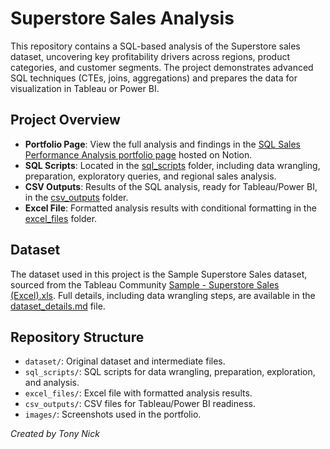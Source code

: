 # Superstore Sales Analysis

This repository contains a SQL-based analysis of the Superstore sales dataset, uncovering key profitability drivers across regions, product categories, and customer segments. The project demonstrates advanced SQL techniques (CTEs, joins, aggregations) and prepares the data for visualization in Tableau or Power BI.

## Project Overview
- **Portfolio Page**: View the full analysis and findings in the [SQL Sales Performance Analysis portfolio page](https://tonynick.notion.site/SQL-Sales-Performance-Analysis-1b99c67da0d480e0a7c7fa3377aaa935) hosted on Notion.
- **SQL Scripts**: Located in the [sql_scripts](https://github.com/tony1142/superstore-sales-analysis/tree/main/sql_scripts) folder, including data wrangling, preparation, exploratory queries, and regional sales analysis.
- **CSV Outputs**: Results of the SQL analysis, ready for Tableau/Power BI, in the [csv_outputs](https://github.com/tony1142/superstore-sales-analysis/tree/main/csv_outputs) folder.
- **Excel File**: Formatted analysis results with conditional formatting in the [excel_files](https://github.com/tony1142/superstore-sales-analysis/tree/main/excel_files) folder.

## Dataset
The dataset used in this project is the Sample Superstore Sales dataset, sourced from the Tableau Community [Sample - Superstore Sales (Excel).xls](https://community.tableau.com/s/question/0D54T00000CWeX8SAL/sample-superstore-sales-excelxls). Full details, including data wrangling steps, are available in the [dataset_details.md](https://github.com/tony1142/superstore-sales-analysis/blob/main/dataset/dataset_details.md) file.

## Repository Structure
- `dataset/`: Original dataset and intermediate files.
- `sql_scripts/`: SQL scripts for data wrangling, preparation, exploration, and analysis.
- `excel_files/`: Excel file with formatted analysis results.
- `csv_outputs/`: CSV files for Tableau/Power BI readiness.
- `images/`: Screenshots used in the portfolio.

*Created by Tony Nick*
